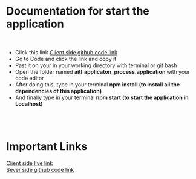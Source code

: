 <h1>Documentation for start the application</h1>
<br>
<ul>
<li> Click this link <a target="_blank" rel="noreferrer" href="https://github.com/azizulhakim0794/aitl.applicaton_process.application">Client side github code link</a></li>
<li> Go to Code and click  the link and copy it</li>
<li> Past it on your in your working directory with terminal or git bash</li>
<li> Open the folder named <b> aitl.applicaton_process.application </b> with your code editor</li>
<li> After doing this, type in your terminal <b>npm install (to install all the dependencies of this application)</b></li>
<li> And finally  type in your terminal <b>npm start (to start the application in Localhost)</b></li>
</ul>
</br>
</br>
<h1>Important Links</h1>
 <a target="_blank" rel="noreferrer" href="https://alitpractice02.web.app">Client side live link</a>
</br>
 <a target="_blank" rel="noreferrer" href="https://github.com/azizulhakim0794/employee-server">Sever side github code link</a>